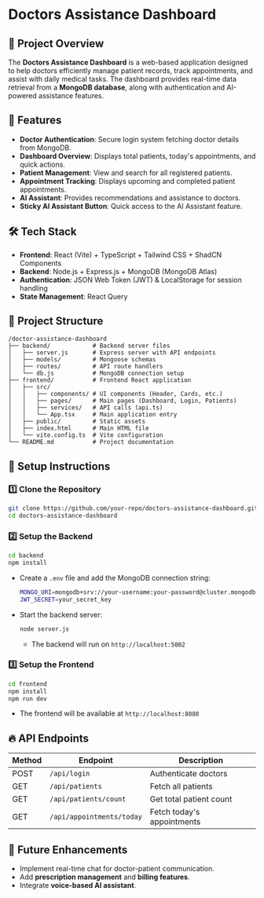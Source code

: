 # Doctors Assistance Dashboard

## 📌 Project Overview
The **Doctors Assistance Dashboard** is a web-based application designed to help doctors efficiently manage patient records, track appointments, and assist with daily medical tasks. The dashboard provides real-time data retrieval from a **MongoDB database**, along with authentication and AI-powered assistance features.

## 🚀 Features
- **Doctor Authentication**: Secure login system fetching doctor details from MongoDB.
- **Dashboard Overview**: Displays total patients, today's appointments, and quick actions.
- **Patient Management**: View and search for all registered patients.
- **Appointment Tracking**: Displays upcoming and completed patient appointments.
- **AI Assistant**: Provides recommendations and assistance to doctors.
- **Sticky AI Assistant Button**: Quick access to the AI Assistant feature.

## 🛠 Tech Stack
- **Frontend**: React (Vite) + TypeScript + Tailwind CSS + ShadCN Components
- **Backend**: Node.js + Express.js + MongoDB (MongoDB Atlas)
- **Authentication**: JSON Web Token (JWT) & LocalStorage for session handling
- **State Management**: React Query

## 📂 Project Structure
```
/doctor-assistance-dashboard
├── backend/            # Backend server files
│   ├── server.js       # Express server with API endpoints
│   ├── models/         # Mongoose schemas
│   ├── routes/         # API route handlers
│   └── db.js           # MongoDB connection setup
├── frontend/           # Frontend React application
│   ├── src/
│   │   ├── components/ # UI components (Header, Cards, etc.)
│   │   ├── pages/      # Main pages (Dashboard, Login, Patients)
│   │   ├── services/   # API calls (api.ts)
│   │   └── App.tsx     # Main application entry
│   ├── public/         # Static assets
│   ├── index.html      # Main HTML file
│   └── vite.config.ts  # Vite configuration
└── README.md           # Project documentation
```

## 🔧 Setup Instructions
### 1️⃣ Clone the Repository
```sh
git clone https://github.com/your-repo/doctors-assistance-dashboard.git
cd doctors-assistance-dashboard
```

### 2️⃣ Setup the Backend
```sh
cd backend
npm install
```
- Create a `.env` file and add the MongoDB connection string:
  ```sh
  MONGO_URI=mongodb+srv://your-username:your-password@cluster.mongodb.net/Doctor
  JWT_SECRET=your_secret_key
  ```
- Start the backend server:
  ```sh
  node server.js
  ```
  - The backend will run on `http://localhost:5002`

### 3️⃣ Setup the Frontend
```sh
cd frontend
npm install
npm run dev
```
- The frontend will be available at `http://localhost:8080`

## 🔥 API Endpoints
| Method | Endpoint                  | Description |
|--------|---------------------------|-------------|
| POST   | `/api/login`               | Authenticate doctors |
| GET    | `/api/patients`            | Fetch all patients |
| GET    | `/api/patients/count`      | Get total patient count |
| GET    | `/api/appointments/today`  | Fetch today's appointments |

## 📌 Future Enhancements
- Implement real-time chat for doctor-patient communication.
- Add **prescription management** and **billing features**.
- Integrate **voice-based AI assistant**.




